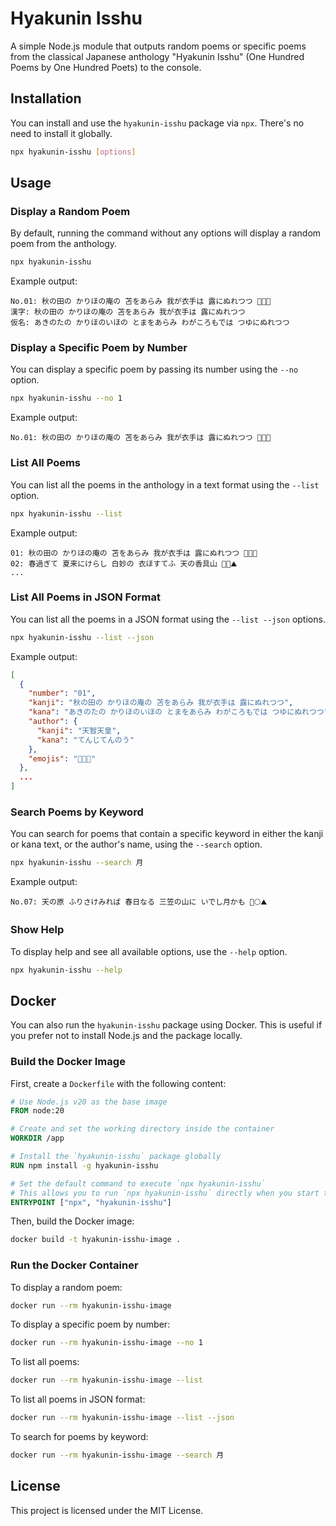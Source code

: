 # Hyakunin Isshu

A simple Node.js module that outputs random poems or specific poems from the classical Japanese anthology "Hyakunin Isshu" (One Hundred Poems by One Hundred Poets) to the console.

## Installation

You can install and use the `hyakunin-isshu` package via `npx`. There's no need to install it globally.

```bash
npx hyakunin-isshu [options]
```

## Usage

### Display a Random Poem

By default, running the command without any options will display a random poem from the anthology.

```bash
npx hyakunin-isshu
```

Example output:

```
No.01: 秋の田の かりほの庵の 苫をあらみ 我が衣手は 露にぬれつつ 🌾🌙💧
漢字: 秋の田の かりほの庵の 苫をあらみ 我が衣手は 露にぬれつつ
仮名: あきのたの かりほのいほの とまをあらみ わがころもでは つゆにぬれつつ
```

### Display a Specific Poem by Number

You can display a specific poem by passing its number using the `--no` option.

```bash
npx hyakunin-isshu --no 1
```

Example output:

```
No.01: 秋の田の かりほの庵の 苫をあらみ 我が衣手は 露にぬれつつ 🌾🌙💧
```

### List All Poems

You can list all the poems in the anthology in a text format using the `--list` option.

```bash
npx hyakunin-isshu --list
```

Example output:

```
01: 秋の田の かりほの庵の 苫をあらみ 我が衣手は 露にぬれつつ 🌾🌙💧
02: 春過ぎて 夏来にけらし 白妙の 衣ほすてふ 天の香具山 🌸🌿⛰️
...
```

### List All Poems in JSON Format

You can list all the poems in a JSON format using the `--list --json` options.

```bash
npx hyakunin-isshu --list --json
```

Example output:

```json
[
  {
    "number": "01",
    "kanji": "秋の田の かりほの庵の 苫をあらみ 我が衣手は 露にぬれつつ",
    "kana": "あきのたの かりほのいほの とまをあらみ わがころもでは つゆにぬれつつ",
    "author": {
      "kanji": "天智天皇",
      "kana": "てんじてんのう"
    },
    "emojis": "🌾🌙💧"
  },
  ...
]
```

### Search Poems by Keyword

You can search for poems that contain a specific keyword in either the kanji or kana text, or the author's name, using the `--search` option.

```bash
npx hyakunin-isshu --search 月
```

Example output:

```
No.07: 天の原 ふりさけみれば 春日なる 三笠の山に いでし月かも 🌌🌕⛰️
```

### Show Help

To display help and see all available options, use the `--help` option.

```bash
npx hyakunin-isshu --help
```

## Docker

You can also run the `hyakunin-isshu` package using Docker. This is useful if you prefer not to install Node.js and the package locally.

### Build the Docker Image

First, create a `Dockerfile` with the following content:

```Dockerfile
# Use Node.js v20 as the base image
FROM node:20

# Create and set the working directory inside the container
WORKDIR /app

# Install the `hyakunin-isshu` package globally
RUN npm install -g hyakunin-isshu

# Set the default command to execute `npx hyakunin-isshu`
# This allows you to run `npx hyakunin-isshu` directly when you start the container
ENTRYPOINT ["npx", "hyakunin-isshu"]
```

Then, build the Docker image:

```bash
docker build -t hyakunin-isshu-image .
```

### Run the Docker Container

To display a random poem:

```bash
docker run --rm hyakunin-isshu-image
```

To display a specific poem by number:

```bash
docker run --rm hyakunin-isshu-image --no 1
```

To list all poems:

```bash
docker run --rm hyakunin-isshu-image --list
```

To list all poems in JSON format:

```bash
docker run --rm hyakunin-isshu-image --list --json
```

To search for poems by keyword:

```bash
docker run --rm hyakunin-isshu-image --search 月
```

## License

This project is licensed under the MIT License.
